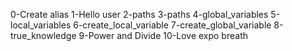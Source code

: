 0-Create alias
1-Hello user
2-paths
3-paths
4-global_variables
5-local_variables
6-create_local_variable
7-create_global_variable
8-true_knowledge
9-Power and Divide
10-Love expo breath
